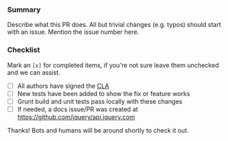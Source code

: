 ### Summary ###
Describe what this PR does. All but trivial changes (e.g. typos) should start with an issue. Mention the issue number here.

### Checklist ###
Mark an `[x]` for completed items, if you're not sure leave them unchecked and we can assist.

* [ ] All authors have signed the [CLA](https://contribute.jquery.com/CLA)
* [ ] New tests have been added to show the fix or feature works
* [ ] Grunt build and unit tests pass locally with these changes
* [ ] If needed, a docs issue/PR was created at https://github.com/jquery/api.jquery.com

Thanks! Bots and humans will be around shortly to check it out.
